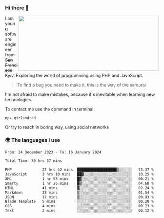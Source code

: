 ### Hi there 👋  

<img align='right' src="https://github-readme-stats.vercel.app/api?username=girlandred&count_private=true&show_icons=true&include_all_commits=true&hide_rank=true&hide_title=true&theme=buefy&card_width=300" width=460 height=180>


I am young software engineer from ~~San Francisco~~ Kyiv. Exploring the world of programming using PHP and JavaScript.


> To find a bug you need to make it, this is the way of the samurai



I'm not afraid to make mistakes, because it's inevitable when learning new technologies.

To contact me use the command in terminal:

```
npx girlandred
```

Or try to reach in boring way, using social networks


### 🌍 The languages I use

<!--START_SECTION:waka-->

```txt
From: 24 December 2023 - To: 16 January 2024

Total Time: 30 hrs 57 mins

PHP              22 hrs 42 mins  ██████████████████▒░░░░░░   73.37 %
JavaScript       3 hrs 10 mins   ██▓░░░░░░░░░░░░░░░░░░░░░░   10.25 %
XML              1 hr 55 mins    █▓░░░░░░░░░░░░░░░░░░░░░░░   06.21 %
Smarty           1 hr 26 mins    █▒░░░░░░░░░░░░░░░░░░░░░░░   04.68 %
HTML             41 mins         ▓░░░░░░░░░░░░░░░░░░░░░░░░   02.24 %
Markdown         28 mins         ▒░░░░░░░░░░░░░░░░░░░░░░░░   01.54 %
JSON             17 mins         ▒░░░░░░░░░░░░░░░░░░░░░░░░   00.93 %
Blade Template   5 mins          ░░░░░░░░░░░░░░░░░░░░░░░░░   00.28 %
CSS              4 mins          ░░░░░░░░░░░░░░░░░░░░░░░░░   00.23 %
Text             2 mins          ░░░░░░░░░░░░░░░░░░░░░░░░░   00.12 %
```

<!--END_SECTION:waka-->
